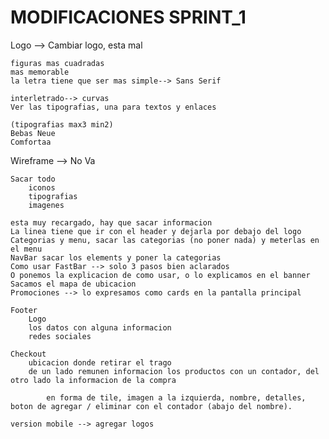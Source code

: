 # MODIFICACIONES SPRINT_1

Logo --> Cambiar logo, esta mal

    figuras mas cuadradas
    mas memorable 
    la letra tiene que ser mas simple--> Sans Serif 

    interletrado--> curvas 
    Ver las tipografias, una para textos y enlaces

    (tipografias max3 min2)
    Bebas Neue
    Comfortaa



Wireframe --> No Va
    
    Sacar todo
        iconos
        tipografias
        imagenes 
        
    esta muy recargado, hay que sacar informacion 
    La linea tiene que ir con el header y dejarla por debajo del logo
    Categorias y menu, sacar las categorias (no poner nada) y meterlas en el menu
    NavBar sacar los elements y poner la categorias 
    Como usar FastBar --> solo 3 pasos bien aclarados 
    O ponemos la explicacion de como usar, o lo explicamos en el banner 
    Sacamos el mapa de ubicacion 
    Promociones --> lo expresamos como cards en la pantalla principal 

    Footer 
        Logo
        los datos con alguna informacion 
        redes sociales 

    Checkout 
        ubicacion donde retirar el trago
        de un lado remunen informacion los productos con un contador, del otro lado la informacion de la compra

            en forma de tile, imagen a la izquierda, nombre, detalles, boton de agregar / eliminar con el contador (abajo del nombre).
    
    version mobile --> agregar logos 

[comment]:<modificaciones terminadas>
[comment]:<modificaciones no corregidas>
